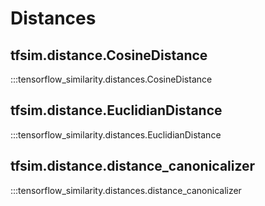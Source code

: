 # Distances

## tfsim.distance.CosineDistance

:::tensorflow_similarity.distances.CosineDistance

## tfsim.distance.EuclidianDistance

:::tensorflow_similarity.distances.EuclidianDistance

## tfsim.distance.distance_canonicalizer

:::tensorflow_similarity.distances.distance_canonicalizer
